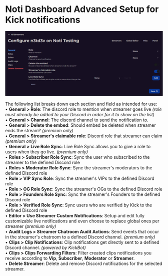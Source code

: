 # Noti Dashboard Advanced Setup for Kick notifications

![](../../.gitbook/assets/dashboard_advanced_streamer_setup.png)

The following list breaks down each section and field as intended for use: \
   • **General > Role**: The discord role to mention when streamer goes live *(role must already be added to your Discord in order for it  to show on the list)* \
   • **General > Channel**: The discord channel to send the notification to. \
   • **General > Delete the embed**: Should embed be deleted when streamer ends the stream? *(premium only)* \
   • **General > Streamer's claimable role**: Discord role that streamer can claim *(premium only)* \
   • **General > Live Role Sync**: Live Role Sync allows you to give a role to users when they go live. *(premium only)* \
   • **Roles > Subscriber Role Sync**: Sync the user who subscribed to the streamer to the defined Discord role \
   • **Roles > Moderator Role Sync**: Sync the streamer's moderators to the defined Discord role \
   • **Role > VIP Sync Role**: Sync the streamer's VIPs to the defined Discord role \
   • **Role > OG Role Sync**: Sync the streamer's OGs to the defined Discord role \
   • **Role > Founders Role Sync**: Sync the streamer's Founders to the defined Discord role \
   • **Role > Verified Role Sync**: Sync users who are verified by Kick to the defined Discord role \
   • **Editor > Use Streamer Custom Notifications**: Setup and edit fully customizable live notifications and even choose to replace global ones per streamer *(premium only)* \
   • **Audit Logs > Streamer Chatroom Audit Actions**: Send events that occur in the streamer's chatroom to a defined Discord channel. *(premium only)* \
   • **Clips > Clip Notifications**: Clip notifications get directly sent to a defined Discord channel. *(powered by KickBot)* \
   • **Clips > Clips Forwarding Filters**: Filter created clips notifications you receive according to **Vip**, **Subscriber**, **Moderator** or **Streamer**. \
   • **Delete Streamer**: Delete and remove Discord notifications for the selected streamer.

